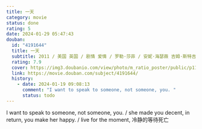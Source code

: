 ```yaml
---
title: 一天
category: movie
status: done
rating: 5
date: 2024-01-29 05:47:43
douban:
  id: "4191644"
  title: 一天
  subtitle: 2011 / 美国 英国 / 剧情 爱情 / 罗勒·莎菲 / 安妮·海瑟薇 吉姆·斯特吉斯
  rating: 7.9
  cover: https://img3.doubanio.com/view/photo/m_ratio_poster/public/p1103205323.jpg
  link: https://movie.douban.com/subject/4191644/
  history:
    - date: 2024-01-19 09:08:13
      comment: "I want to speak to someone, not someone, you. "
      status: todo
---
```


I want to speak to someone, not someone, you. / she made you decent, in return, you make her happy. / live for the moment, 冷静的等待死亡